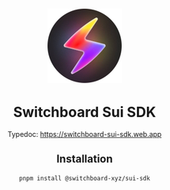 <div align="center">

![Switchboard Logo](https://github.com/switchboard-xyz/switchboard/raw/main/website/static/img/icons/switchboard/avatar.png)

# Switchboard Sui SDK

Typedoc: https://switchboard-sui-sdk.web.app

## Installation

```bash
pnpm install @switchboard-xyz/sui-sdk
```
